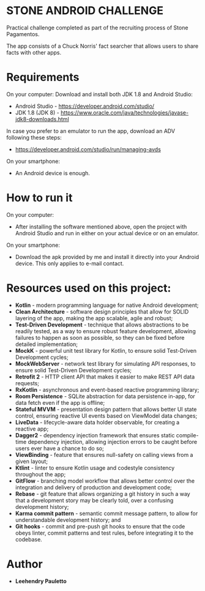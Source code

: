 # STONE ANDROID CHALLENGE

Practical challenge completed as part of the recruiting process of Stone Pagamentos.

The app consists of a Chuck Norris' fact searcher that allows users to share facts with other apps.

# Requirements  

On your computer:
Download and install both JDK 1.8 and Android Studio:

* Android Studio - https://developer.android.com/studio/
* JDK 1.8 (JDK 8) - https://www.oracle.com/java/technologies/javase-jdk8-downloads.html

In case you prefer to an emulator to run the app, download an ADV following these steps:
* https://developer.android.com/studio/run/managing-avds

On your smartphone:
* An Android device is enough.

# How to run it

On your computer:
* After installing the software mentioned above, open the project with Android Studio and run in either on your actual device or on an emulator.

On your smartphone:
* Download the apk provided by me and install it directly into your Android device. This only applies to e-mail contact.

# Resources used on this project:

* **Kotlin** - modern programming language for native Android development;
* **Clean Architecture** - software design principles that allow for SOLID layering of the app, making the app scalable, agile and robust;
* **Test-Driven Development** - technique that allows abstractions to be readily tested, as a way to ensure robust feature development, allowing failures to happen as soon as possible, so they can be fixed before detailed implementation;
* **MockK** - powerful unit test library for Kotlin, to ensure solid Test-Driven Development cycles;
* **MockWebServer** - network test library for simulating API responses, to ensure solid Test-Driven Development cycles;
* **Retrofit 2** - HTTP client API that makes it easier to make REST API data requests;
* **RxKotlin** - asynchronous and event-based reactive programming library;
* **Room Persistence** - SQLite abstraction for data persistence in-app, for data fetch even if the app is offline;
* **Stateful MVVM** - presentation design pattern that allows better UI state control, ensuring reactive UI events based on ViewModel data changes; 
* **LiveData** - lifecycle-aware data holder observable, for creating a reactive app;
* **Dagger2** - dependency injection framework that ensures static compile-time dependency injection, allowing injection errors to be caught before users ever have a chance to do so; 
* **ViewBinding** - feature that ensures null-safety on calling views from a given layout;
* **Ktlint** - linter to ensure Kotlin usage and codestyle consistency throughout the app;
* **GitFlow** - branching model workflow that allows better control over the integration and delivery of production and development code;
* **Rebase** - git feature that allows organizing a git history in such a way that a development story may be clearly told, over a confusing development history;
* **Karma commit pattern** - semantic commit message pattern, to allow for understandable development history; and
* **Git hooks** - commit and pre-push git hooks to ensure that the code obeys linter, commit patterns and test rules, before integrating it to the codebase.

# Author

* **Leehendry Pauletto**
